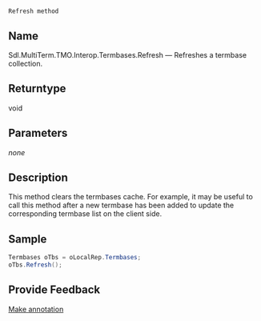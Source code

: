 

# 
    Refresh method



## Name

Sdl.MultiTerm.TMO.Interop.Termbases.Refresh —          Refreshes a termbase collection.



## Returntype

void



## Parameters
*none*


## Description



This method clears the termbases cache. For example, it may be useful to call this method after a new termbase has been added to update the corresponding termbase list on the client side.



## Sample


```cs
Termbases oTbs = oLocalRep.Termbases;
oTbs.Refresh();
```



## Provide Feedback

[Make annotation](mailto:sdk-feedback@sdl.com&amp;subject=Reference%20for%20Sdl.MultiTerm.TMO.Interop.Termbases.Refresh)

